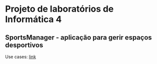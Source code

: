 # Projeto de laboratórios de Informática 4
## SportsManager - aplicação para gerir espaços desportivos

Use cases: [link](https://docs.google.com/document/d/1_gTQM2odGn5ClkAm6jSSvTDxBaH0O21g8XLOQt35SBI/edit?usp=sharing)

